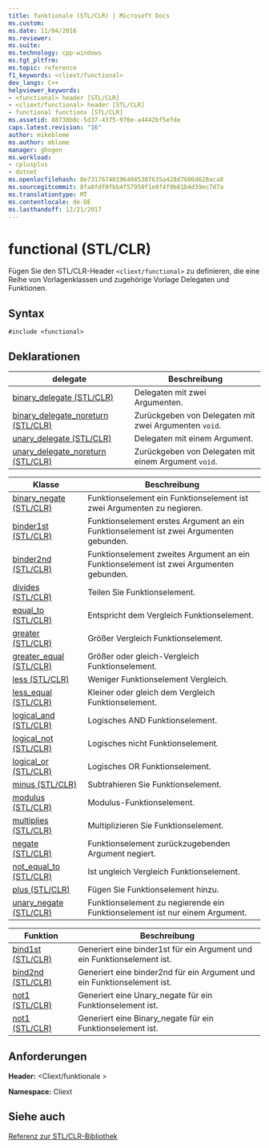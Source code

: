 ```yaml
---
title: funktionale (STL/CLR) | Microsoft Docs
ms.custom: 
ms.date: 11/04/2016
ms.reviewer: 
ms.suite: 
ms.technology: cpp-windows
ms.tgt_pltfrm: 
ms.topic: reference
f1_keywords: <cliext/functional>
dev_langs: C++
helpviewer_keywords:
- <functional> header [STL/CLR]
- <cliext/functional> header [STL/CLR]
- functional functions [STL/CLR]
ms.assetid: 88738b8c-5d37-4375-970e-a4442bf5efde
caps.latest.revision: "16"
author: mikeblome
ms.author: mblome
manager: ghogen
ms.workload:
- cplusplus
- dotnet
ms.openlocfilehash: 8e731767401964045307635a428d7606d628aca8
ms.sourcegitcommit: 8fa8fdf0fbb4f57950f1e8f4f9b81b4d39ec7d7a
ms.translationtype: MT
ms.contentlocale: de-DE
ms.lasthandoff: 12/21/2017
---
```

# <a name="functional-stlclr"></a>functional (STL/CLR)
Fügen Sie den STL/CLR-Header `<cliext/functional>` zu definieren, die eine Reihe von Vorlagenklassen und zugehörige Vorlage Delegaten und Funktionen.  
  
## <a name="syntax"></a>Syntax  
  
```  
#include <functional>  
```  
  
## <a name="declarations"></a>Deklarationen  
  
|delegate|Beschreibung|  
|--------------|-----------------|  
|[binary_delegate (STL/CLR)](../dotnet/binary-delegate-stl-clr.md)|Delegaten mit zwei Argumenten.|  
|[binary_delegate_noreturn (STL/CLR)](../dotnet/binary-delegate-noreturn-stl-clr.md)|Zurückgeben von Delegaten mit zwei Argumenten `void`.|  
|[unary_delegate (STL/CLR)](../dotnet/unary-delegate-stl-clr.md)|Delegaten mit einem Argument.|  
|[unary_delegate_noreturn (STL/CLR)](../dotnet/unary-delegate-noreturn-stl-clr.md)|Zurückgeben von Delegaten mit einem Argument `void`.|  
  
|Klasse|Beschreibung|  
|-----------|-----------------|  
|[binary_negate (STL/CLR)](../dotnet/binary-negate-stl-clr.md)|Funktionselement ein Funktionselement ist zwei Argumenten zu negieren.|  
|[binder1st (STL/CLR)](../dotnet/binder1st-stl-clr.md)|Funktionselement erstes Argument an ein Funktionselement ist zwei Argumenten gebunden.|  
|[binder2nd (STL/CLR)](../dotnet/binder2nd-stl-clr.md)|Funktionselement zweites Argument an ein Funktionselement ist zwei Argumenten gebunden.|  
|[divides (STL/CLR)](../dotnet/divides-stl-clr.md)|Teilen Sie Funktionselement.|  
|[equal_to (STL/CLR)](../dotnet/equal-to-stl-clr.md)|Entspricht dem Vergleich Funktionselement.|  
|[greater (STL/CLR)](../dotnet/greater-stl-clr.md)|Größer Vergleich Funktionselement.|  
|[greater_equal (STL/CLR)](../dotnet/greater-equal-stl-clr.md)|Größer oder gleich-Vergleich Funktionselement.|  
|[less (STL/CLR)](../dotnet/less-stl-clr.md)|Weniger Funktionselement Vergleich.|  
|[less_equal (STL/CLR)](../dotnet/less-equal-stl-clr.md)|Kleiner oder gleich dem Vergleich Funktionselement.|  
|[logical_and (STL/CLR)](../dotnet/logical-and-stl-clr.md)|Logisches AND Funktionselement.|  
|[logical_not (STL/CLR)](../dotnet/logical-not-stl-clr.md)|Logisches nicht Funktionselement.|  
|[logical_or (STL/CLR)](../dotnet/logical-or-stl-clr.md)|Logisches OR Funktionselement.|  
|[minus (STL/CLR)](../dotnet/minus-stl-clr.md)|Subtrahieren Sie Funktionselement.|  
|[modulus (STL/CLR)](../dotnet/modulus-stl-clr.md)|Modulus-Funktionselement.|  
|[multiplies (STL/CLR)](../dotnet/multiplies-stl-clr.md)|Multiplizieren Sie Funktionselement.|  
|[negate (STL/CLR)](../dotnet/negate-stl-clr.md)|Funktionselement zurückzugebenden Argument negiert.|  
|[not_equal_to (STL/CLR)](../dotnet/not-equal-to-stl-clr.md)|Ist ungleich Vergleich Funktionselement.|  
|[plus (STL/CLR)](../dotnet/plus-stl-clr.md)|Fügen Sie Funktionselement hinzu.|  
|[unary_negate (STL/CLR)](../dotnet/unary-negate-stl-clr.md)|Funktionselement zu negierende ein Funktionselement ist nur einem Argument.|  
  
|Funktion|Beschreibung|  
|--------------|-----------------|  
|[bind1st (STL/CLR)](../dotnet/bind1st-stl-clr.md)|Generiert eine binder1st für ein Argument und ein Funktionselement ist.|  
|[bind2nd (STL/CLR)](../dotnet/bind2nd-stl-clr.md)|Generiert eine binder2nd für ein Argument und ein Funktionselement ist.|  
|[not1 (STL/CLR)](../dotnet/not1-stl-clr.md)|Generiert eine Unary_negate für ein Funktionselement ist.|  
|[not1 (STL/CLR)](../dotnet/not1-stl-clr.md)|Generiert eine Binary_negate für ein Funktionselement ist.|  
  
## <a name="requirements"></a>Anforderungen  
 **Header:** \<Cliext/funktionale >  
  
 **Namespace:** Cliext  
  
## <a name="see-also"></a>Siehe auch  
 [Referenz zur STL/CLR-Bibliothek](../dotnet/stl-clr-library-reference.md)